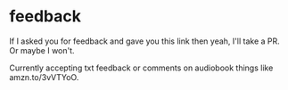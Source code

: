 # feedback

If I asked you for feedback and gave you this link then yeah, I'll take a PR. Or maybe I won't.

Currently accepting txt feedback or comments on audiobook things like amzn.to/3vVTYoO.
